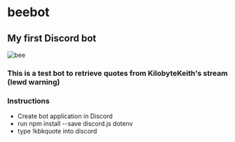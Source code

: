 # beebot
## My first Discord bot
![bee](https://c.tenor.com/XmdYMlOdJZkAAAAd/dancing-bee-bee.gif)



### This is a test bot to retrieve quotes from KilobyteKeith's stream (lewd warning)

### Instructions
- Create bot application in Discord
- run npm install --save discord.js dotenv
- type !kbkquote into discord